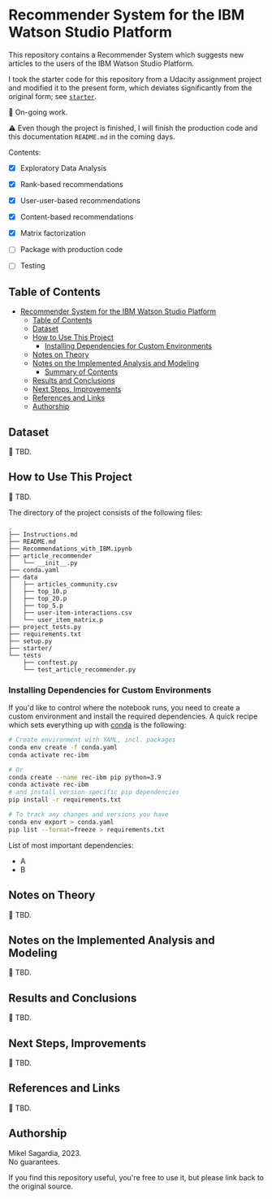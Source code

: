 # Recommender System for the IBM Watson Studio Platform

This repository contains a Recommender System which suggests new articles to the users of the IBM Watson Studio Platform.

I took the starter code for this repository from a Udacity assignment project and modified it to the present form, which deviates significantly from the original form; see [`starter`](starter).

:construction: On-going work.

:warning: Even though the project is finished, I will finish the production code and this documentation `README.md` in the coming days.

Contents:

- [x] Exploratory Data Analysis
- [x] Rank-based recommendations
- [x] User-user-based recommendations
- [x] Content-based recommendations
- [x] Matrix factorization
- [ ] Package with production code
- [ ] Testing


## Table of Contents

- [Recommender System for the IBM Watson Studio Platform](#recommender-system-for-the-ibm-watson-studio-platform)
  - [Table of Contents](#table-of-contents)
  - [Dataset](#dataset)
  - [How to Use This Project](#how-to-use-this-project)
    - [Installing Dependencies for Custom Environments](#installing-dependencies-for-custom-environments)
  - [Notes on Theory](#notes-on-theory)
  - [Notes on the Implemented Analysis and Modeling](#notes-on-the-implemented-analysis-and-modeling)
    - [Summary of Contents](#summary-of-contents)
  - [Results and Conclusions](#results-and-conclusions)
  - [Next Steps, Improvements](#next-steps-improvements)
  - [References and Links](#references-and-links)
  - [Authorship](#authorship)


## Dataset

:construction: TBD.

## How to Use This Project

:construction: TBD.

The directory of the project consists of the following files:

```
.
├── Instructions.md
├── README.md
├── Recommendations_with_IBM.ipynb
├── article_recommender
│   └── __init__.py
├── conda.yaml
├── data
│   ├── articles_community.csv
│   ├── top_10.p
│   ├── top_20.p
│   ├── top_5.p
│   ├── user-item-interactions.csv
│   └── user_item_matrix.p
├── project_tests.py
├── requirements.txt
├── setup.py
├── starter/
└── tests
    ├── conftest.py
    └── test_article_recommender.py
```

### Installing Dependencies for Custom Environments

If you'd like to control where the notebook runs, you need to create a custom environment and install the required dependencies. A quick recipe which sets everything up with [conda](https://docs.conda.io/en/latest/) is the following:

```bash
# Create environment with YAML, incl. packages
conda env create -f conda.yaml
conda activate rec-ibm

# Or
conda create --name rec-ibm pip python=3.9
conda activate rec-ibm
# and install version-specific pip dependencies
pip install -r requirements.txt

# To track any changes and versions you have
conda env export > conda.yaml
pip list --format=freeze > requirements.txt
```

List of most important dependencies:

- A
- B

## Notes on Theory

:construction: TBD.

## Notes on the Implemented Analysis and Modeling

:construction: TBD.

## Results and Conclusions

:construction: TBD.

## Next Steps, Improvements

:construction: TBD.

## References and Links

:construction: TBD.

## Authorship

Mikel Sagardia, 2023.  
No guarantees.

If you find this repository useful, you're free to use it, but please link back to the original source.
